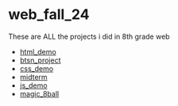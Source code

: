 # web_fall_24
These are ALL the projects i did in 8th grade web

<ul>
  <li><a href="html_demo" target="_blank">html_demo</a></li>
   <li><a href="btsn_project" target="_blank">btsn_project</a></li>
   <li><a href="css_demo" target="_blank">css_demo</a></li>
   <li><a href="midterm" target="_blank">midterm</a></li>
   <li><a href="js_demo" target="_blank">js_demo</a></li>
   <li><a href="magic_8ball" target="_blank">magic_8ball</a></li>
</ul>
